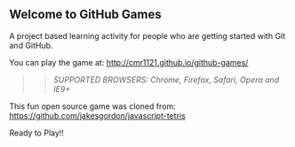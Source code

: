## Welcome to GitHub Games

A project based learning activity for people who are getting started with Git and GitHub.

You can play the game at: http://cmr1121.github.io/github-games/

>> _*SUPPORTED BROWSERS*: Chrome, Firefox, Safari, Opera and IE9+_

This fun open source game was cloned from: https://github.com/jakesgordon/javascript-tetris

Ready to Play!!
